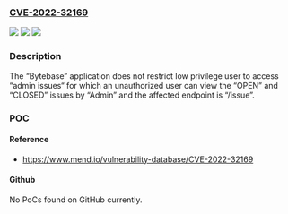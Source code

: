 ### [CVE-2022-32169](https://cve.mitre.org/cgi-bin/cvename.cgi?name=CVE-2022-32169)
![](https://img.shields.io/static/v1?label=Product&message=bytebase&color=blue)
![](https://img.shields.io/static/v1?label=Version&message=n%2Fa&color=blue)
![](https://img.shields.io/static/v1?label=Vulnerability&message=CWE-285%20Improper%20Authorization&color=brighgreen)

### Description

The “Bytebase” application does not restrict low privilege user to access “admin issues“ for which an unauthorized user can view the “OPEN” and “CLOSED” issues by “Admin” and the affected endpoint is “/issue”.

### POC

#### Reference
- https://www.mend.io/vulnerability-database/CVE-2022-32169

#### Github
No PoCs found on GitHub currently.


